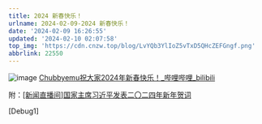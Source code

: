```yaml
---
title: 2024 新春快乐！
urlname: 2024-02-09-2024 新春快乐！
date: '2024-02-09 16:26:55'
updated: '2024-02-10 02:07:58'
top_img: 'https://cdn.cnzw.top/blog/LvYQb3YlIoZ5vTxD5QHcZEFGngf.png'
abbrlink: 22550
---
```

![image](https://cdn.cnzw.top/blog/LvYQb3YlIoZ5vTxD5QHcZEFGngf.png)
[Chubbyemu祝大家2024年新春快乐！_哔哩哔哩_bilibili](https://www.bilibili.com/video/BV16v42117Ko)



附：[[新闻直播间]国家主席习近平发表二〇二四年新年贺词](https://tv.cctv.com/2024/01/01/VIDExWl1StPlxt0lE4yI99r7240101.shtml)

[Debug1]
